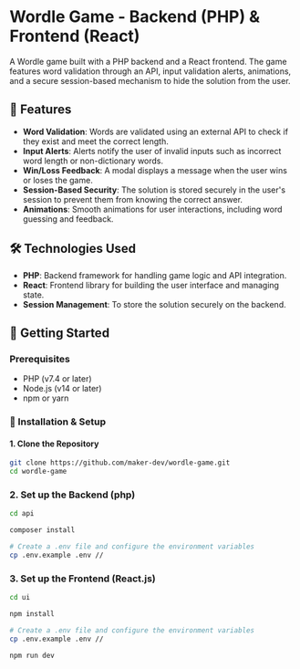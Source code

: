 # Wordle Game - Backend (PHP) & Frontend (React)

A Wordle game built with a PHP backend and a React frontend. The game features word validation through an API, input validation alerts, animations, and a secure session-based mechanism to hide the solution from the user.

## 🚀 Features

- **Word Validation**: Words are validated using an external API to check if they exist and meet the correct length.
- **Input Alerts**: Alerts notify the user of invalid inputs such as incorrect word length or non-dictionary words.
- **Win/Loss Feedback**: A modal displays a message when the user wins or loses the game.
- **Session-Based Security**: The solution is stored securely in the user's session to prevent them from knowing the correct answer.
- **Animations**: Smooth animations for user interactions, including word guessing and feedback.

## 🛠 Technologies Used

- **PHP**: Backend framework for handling game logic and API integration.
- **React**: Frontend library for building the user interface and managing state.
- **Session Management**: To store the solution securely on the backend.

## 📌 Getting Started

### Prerequisites

- PHP (v7.4 or later)
- Node.js (v14 or later)
- npm or yarn

### 🔧 Installation & Setup

#### 1. **Clone the Repository**

```bash
git clone https://github.com/maker-dev/wordle-game.git
cd wordle-game
```

### **2. Set up the Backend (php)**  
```bash
cd api

composer install

# Create a .env file and configure the environment variables
cp .env.example .env //
```

### **3. Set up the Frontend (React.js)**  
```bash
cd ui

npm install

# Create a .env file and configure the environment variables
cp .env.example .env //

npm run dev
```
